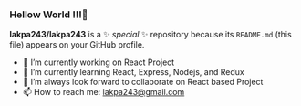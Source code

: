 ### Hellow World !!!👋


**lakpa243/lakpa243** is a ✨ _special_ ✨ repository because its `README.md` (this file) appears on your GitHub profile.


- 🔭 I’m currently working on React Project
- 🌱 I’m currently learning React, Express, Nodejs, and Redux
- 👯 I’m always look forward to collaborate on React based Project 
- 📫 How to reach me: lakpa243@gmail.com

